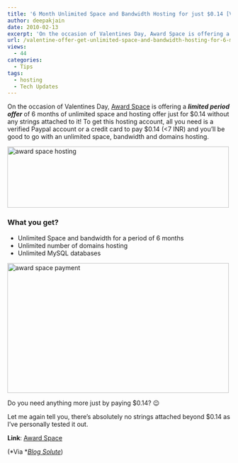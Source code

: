 ```yaml
---
title: '6 Month Unlimited Space and Bandwidth Hosting for just $0.14 [Valentine Offer]'
author: deepakjain
date: 2010-02-13
excerpt: 'On the occasion of Valentines Day, Award Space is offering a limited period offer of 6 months of unlimited space and hosting offer just for $0.14 without any strings attached to it! To get this hosting account, all you need is a verified Paypal account or a credit card to pay $0.14 (&lt;7 INR) and you’ll be good to go with an unlimited space, bandwidth and domains hosting.'
url: /valentine-offer-get-unlimited-space-and-bandwidth-hosting-for-6-month-just-by-paying-0-14-hosting-deals/
views:
  - 44
categories:
  - Tips
tags:
  - hosting
  - Tech Updates
---
```

On the occasion of Valentines Day, <a href="http://www.awardspace.com/" onclick="_gaq.push(['_trackEvent', 'outbound-article', 'http://www.awardspace.com/', 'Award Space']);" >Award Space</a> is offering a ***limited period offer*** of 6 months of unlimited space and hosting offer just for $0.14 without any strings attached to it! To get this hosting account, all you need is a verified Paypal account or a credit card to pay $0.14 (<7 INR) and you’ll be good to go with an unlimited space, bandwidth and domains hosting.

<img class="wp-image-50356" style="float: none;margin-left: auto;margin-right: auto;border-width: 0px" src="http://cdn.devilsworkshop.org/files/2010/02/awardspacehosting.png" border="0" alt="award space hosting" width="500" height="138" />

### What you get?

  * Unlimited Space and bandwidth for a period of 6 months
  * Unlimited number of domains hosting
  * Unlimited MySQL databases

[<img style="float: none;margin-left: auto;margin-right: auto;border-width: 0px" src="http://cdn.devilsworkshop.org/files/2010/02/awardspacepayment_thumb.png" border="0" alt="award space payment" width="500" height="293" />][1]

Do you need anything more just by paying $0.14? 😉

Let me again tell you, there’s absolutely no strings attached beyond $0.14 as I’ve personally tested it out.

**Link**: <a href="http://www.awardspace.com/" onclick="_gaq.push(['_trackEvent', 'outbound-article', 'http://www.awardspace.com/', 'Award Space']);" >Award Space</a>

(*Via *<a href="http://www.blogsolute.com/" onclick="_gaq.push(['_trackEvent', 'outbound-article', 'http://www.blogsolute.com/', 'Blog Solute']);" ><em>Blog Solute</em></a>)

 [1]: http://cdn.devilsworkshop.org/files/2010/02/awardspacepayment.png
